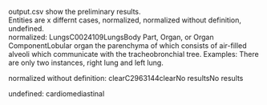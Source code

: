 output.csv show the preliminary results.  
Entities are x differnt cases, normalized, normalized without definition, undefined.  
normalized:
LungsC0024109LungsBody Part, Organ, or Organ ComponentLobular organ the parenchyma of which consists of air-filled alveoli which communicate with the tracheobronchial tree. Examples: There are only two instances, right lung and left lung.

normalized without definition:
clearC2963144clearNo resultsNo results

undefined:
cardiomediastinal
